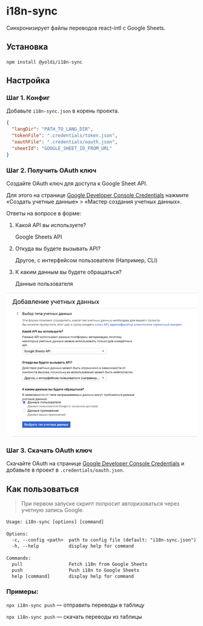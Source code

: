 # i18n-sync

Синхронизирует файлы переводов react-intl с Google Sheets.

## Установка

`npm install @yoldi/i18n-sync`

## Настройка

### Шаг 1. Конфиг

Добавьте `i18n-sync.json` в корень проекта.

```json
{
  "langDir": "PATH_TO_LANG_DIR",
  "tokenFile": ".credentials/token.json",
  "oauthFile": ".credentials/oauth.json",
  "sheetId": "GOOGLE_SHEET_ID_FROM_URL"
}
```

### Шаг 2. Получить OAuth ключ

Создайте OAuth ключ для доступа к Google Sheet API.

Для этого на странице
[Google Developer Console Credentials](https://console.cloud.google.com/apis/credentials) нажмите «Создать учетные
данные» > «Мастер создания учетных данных».

Ответы на вопросе в форме:

1. Какой API вы используете?

   Google Sheets API

2. Откуда вы будете вызывать API?

   Другое, с интерфейсом пользователя (Например, CLI)

3. К каким данным вы будете обращаться?

   Данные пользователя

![](media/google-console-credentials-wilzard.png)

### Шаг 3. Скачать OAuth ключ

Скачайте OAuth на странице [Google Developer Console Credentials](https://console.cloud.google.com/apis/credentials) и
добавьте в проект в `.credentials/oauth.json`.

## Как пользоваться

> При первом запуске скрипт попросит авторизоваться через учетную запись Google.

```
Usage: i18n-sync [options] [command]

Options:
  -c, --config <path>  path to config file (default: "i18n-sync.json")
  -h, --help           display help for command

Commands:
  pull                 Fetch i18n from Google Sheets
  push                 Push i18n to Google Sheets
  help [command]       display help for command

```

### Примеры:

`npx i18n-sync push` — отправить переводы в таблицу

`npx i18n-sync push` — скачать переводы из таблицы
